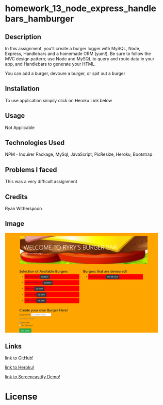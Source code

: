 # homework_13_node_express_handlebars_hamburger

## Description

In this assignment, you'll create a burger logger with MySQL, Node, Express, Handlebars and a homemade ORM (yum!). Be sure to follow the MVC design pattern; use Node and MySQL to query and route data in your app, and Handlebars to generate your HTML.

You can add a burger, devoure a burger, or spit out a burger


## Installation

To use application simpily click on Heroku Link below

## Usage

Not Applicable 

## Technologies Used

NPM - Inquirer Package, MySql, JavaScript, PicResize, Heroku, Bootstrap

## Problems I faced

This was a very difficult assignment 

## Credits

Ryan Witherspoon

## Image
![image info](./public/assets/images/homework_13_screengrab.png)

## Links
[link to GitHub!](https://github.com/ryanwit/homework_13_node_express_handlebars_hamburger)

[link to Heroku!](https://github.com/ryanwit/homework_10_team_profile_generator)

[link to Screencastify Demo!](https://drive.google.com/file/d/1rrUyZWQYi47d-9Ed4cdVNochJUtbFbze/view)


# License
